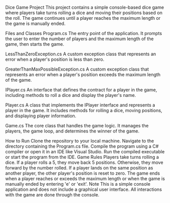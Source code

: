 Dice Game Project
This project contains a simple console-based dice game where players take turns rolling a dice and moving their positions based on the roll. The game continues until a player reaches the maximum length or the game is manually ended.

Files and Classes
Program.cs
The entry point of the application. It prompts the user to enter the number of players and the maximum length of the game, then starts the game.

LessThanZeroException.cs
A custom exception class that represents an error when a player's position is less than zero.

GreaterThanMaxPossibleException.cs
A custom exception class that represents an error when a player's position exceeds the maximum length of the game.

IPlayer.cs
An interface that defines the contract for a player in the game, including methods to roll a dice and display the player's name.

Player.cs
A class that implements the IPlayer interface and represents a player in the game. It includes methods for rolling a dice, moving positions, and displaying player information.

Game.cs
The core class that handles the game logic. It manages the players, the game loop, and determines the winner of the game.

How to Run
Clone the repository to your local machine.
Navigate to the directory containing the Program.cs file.
Compile the program using a C# compiler or open it in an IDE like Visual Studio.
Run the compiled executable or start the program from the IDE.
Game Rules
Players take turns rolling a dice.
If a player rolls a 5, they move back 5 positions. Otherwise, they move forward by the number rolled.
If a player lands on the same position as another player, the other player's position is reset to zero.
The game ends when a player reaches or exceeds the maximum length or when the game is manually ended by entering 'e' or 'exit'.
Note
This is a simple console application and does not include a graphical user interface. All interactions with the game are done through the console.
